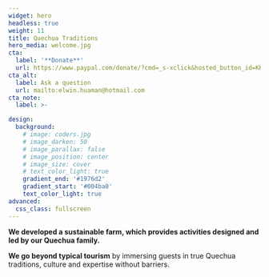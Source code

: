 ```yaml
---
widget: hero
headless: true
weight: 11
title: Quechua Traditions
hero_media: welcome.jpg
cta:
  label: '**Donate**'
  url: https://www.paypal.com/donate/?cmd=_s-xclick&hosted_button_id=KHPEQU9LS9CGW&source=url
cta_alt:
  label: Ask a question
  url: mailto:elwin.huaman@hotmail.com
cta_note:
  label: >- 

design:
  background:
    # image: coders.jpg
    # image_darken: 50
    # image_parallax: false
    # image_position: center
    # image_size: cover
    # text_color_light: true
    gradient_end: '#1976d2'
    gradient_start: '#004ba0'
    text_color_light: true
advanced:
  css_class: fullscreen
---
```


**We developed a sustainable farm, which provides activities designed and led by our Quechua family.**

**We go beyond typical tourism** by immersing guests in true Quechua traditions, culture and expertise without barriers.
